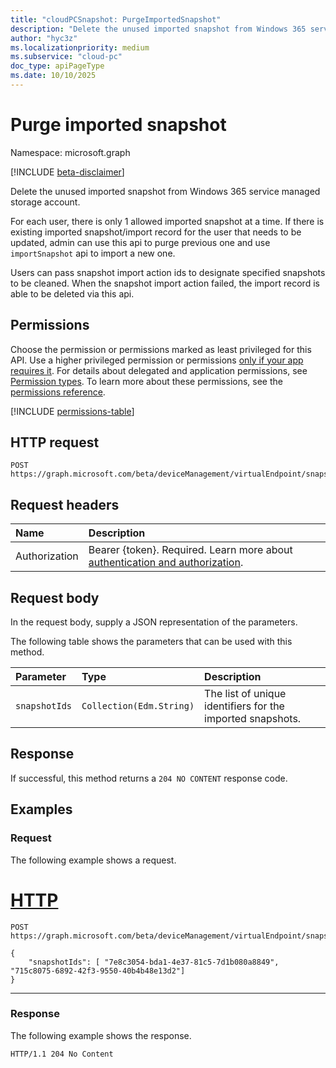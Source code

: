 ```yaml
---
title: "cloudPCSnapshot: PurgeImportedSnapshot"
description: "Delete the unused imported snapshot from Windows 365 service managed storage account."
author: "hyc3z"
ms.localizationpriority: medium
ms.subservice: "cloud-pc"
doc_type: apiPageType
ms.date: 10/10/2025
---
```


# Purge imported snapshot
Namespace: microsoft.graph

[!INCLUDE [beta-disclaimer](../../includes/beta-disclaimer.md)]

Delete the unused imported snapshot from Windows 365 service managed storage account. 

For each user, there is only 1 allowed imported snapshot at a time. If there is existing imported snapshot/import record for the user that needs to be updated, admin can use this api to purge previous one and use `importSnapshot` api to import a new one. 

Users can pass snapshot import action ids to designate specified snapshots to be cleaned. When the snapshot import action failed, the import record is able to be deleted via this api.

## Permissions
Choose the permission or permissions marked as least privileged for this API. Use a higher privileged permission or permissions [only if your app requires it](/graph/permissions-overview#best-practices-for-using-microsoft-graph-permissions). For details about delegated and application permissions, see [Permission types](/graph/permissions-overview#permission-types). To learn more about these permissions, see the [permissions reference](/graph/permissions-reference).

<!-- { "blockType": "permissions", "name": "cloudpcsnapshot_getsubscriptions" } -->
[!INCLUDE [permissions-table](../includes/permissions/cloudpcsnapshot-getsubscriptions-permissions.md)]

## HTTP request

<!-- {
  "blockType": "ignored"
}
-->
``` http
POST https://graph.microsoft.com/beta/deviceManagement/virtualEndpoint/snapshots/purgeImportedSnapshot
```

## Request headers
|Name|Description|
|:---|:---|
|Authorization|Bearer {token}. Required. Learn more about [authentication and authorization](/graph/auth/auth-concepts).|

## Request body
In the request body, supply a JSON representation of the parameters.

The following table shows the parameters that can be used with this method.

| Parameter | Type              | Description                                                                                            |
|:----------|:------------------|:-------------------------------------------------------------------------------------------------------|
| `snapshotIds`   | `Collection(Edm.String)`                                                     | The list of unique identifiers for the imported snapshots.             |


## Response

If successful, this method returns a `204 NO CONTENT` response code.

## Examples

### Request

The following example shows a request.


# [HTTP](#tab/http)
<!-- {
  "blockType": "request",
  "name": "post_purgeimportedsnapshot"
}
-->
``` http
POST https://graph.microsoft.com/beta/deviceManagement/virtualEndpoint/snapshots/purgeImportedSnapshot

{
    "snapshotIds": [ "7e8c3054-bda1-4e37-81c5-7d1b080a8849", "715c8075-6892-42f3-9550-40b4b48e13d2"]
}
```

---

### Response

The following example shows the response.

<!-- {
  "blockType": "response",
  "truncated": true
}
-->
``` http
HTTP/1.1 204 No Content
```

